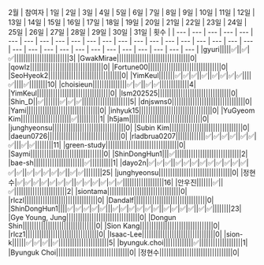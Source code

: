 
2월
| 참여자 | 1일 | 2일 | 3일 | 4일 | 5일 | 6일 | 7일 | 8일 | 9일 | 10일 | 11일 | 12일 | 13일 | 14일 | 15일 | 16일 | 17일 | 18일 | 19일 | 20일 | 21일 | 22일 | 23일 | 24일 | 25일 | 26일 | 27일 | 28일 | 29일 | 30일 | 31일 | 횟수 |
| --- | --- | --- | --- | --- | --- | --- | --- | --- | --- | --- | --- | --- | --- | --- | --- | --- | --- | --- | --- | --- | --- | --- | --- | --- | --- | --- | --- | --- | --- | --- | --- | --- |
|gyuri|||||:white_check_mark:||:white_check_mark:|:white_check_mark:||||||||||||||||||||||||3|
|GwakMirae||||||||||||||||||||||||||||||||0|
|qowlz||||||||||||||||||||||||||||||||0|
|Fortune00||||||||||||||||||||||||||||||||0|
|SeoHyeok2||||||||||||||||||||||||||||||||0|
|YimKeul|||||||:white_check_mark:|:white_check_mark:|:white_check_mark:||:white_check_mark:||:white_check_mark:|:white_check_mark:|:white_check_mark:|:white_check_mark:||||:white_check_mark:||||:white_check_mark:||||||||10|
|choisieun|||||||||||||||:white_check_mark:|:white_check_mark:||:white_check_mark:|:white_check_mark:|||||||||||||4|
|YimKeul||||||||||||||||||||||||||||||||0|
|lsm202525||||||||||||||||||||||||||||||||0|
|Shin_D||:white_check_mark:|||||||:white_check_mark:|:white_check_mark:|:white_check_mark:|||||||||||||||||||||5|
|dnjswns0||||||||||||||||||||||||||||||||0|
|Yami||||||||||||||||||||||||||||||||0|
|inhyuk15||||||||||||||||||||||||||||||||0|
|YuGyeom Kim||||||||||||||||||||||:white_check_mark:||||||||||1|
|h5jam||||||||||||||||||||||||||||||||0|
|junghyeonsu||||||||||||||||||||||||||||||||0|
|Subin Kim||||||||||||||||||||||||||||||||0|
|daeun0726||||||||||||||||||||||||||||||||0|
|rladbrua0207|||||||||||||:white_check_mark:|:white_check_mark:|:white_check_mark:|:white_check_mark:||:white_check_mark:|:white_check_mark:|:white_check_mark:|||:white_check_mark:|:white_check_mark:||||||||11|
|green-study||||||||||||||||||||||||||||||||0|
|Saymi||||||||||||||||||||||||||||||||0|
|ShinDongHun1|||:white_check_mark:|||||||||||||||||||||||||||||2|
|bae-sh||||||||||||||||||||||:white_check_mark:||||||||||1|
|dayo2n|:white_check_mark:|:white_check_mark:|:white_check_mark:||:white_check_mark:|:white_check_mark:|:white_check_mark:|:white_check_mark:|:white_check_mark:|:white_check_mark:|:white_check_mark:|:white_check_mark:|:white_check_mark:|:white_check_mark:|:white_check_mark:||:white_check_mark:|:white_check_mark:|:white_check_mark:|:white_check_mark:|:white_check_mark:||:white_check_mark:|:white_check_mark:||||||||25|
|junghyeonsu||||||||||||||||||||||||||||||||0|
|정현수|:white_check_mark:|:white_check_mark:|:white_check_mark:|:white_check_mark:|:white_check_mark:|:white_check_mark:|:white_check_mark:||:white_check_mark:|:white_check_mark:|:white_check_mark:|:white_check_mark:|:white_check_mark:|:white_check_mark:||||||||||||||||||16|
|안우진|||||||:white_check_mark:||:white_check_mark:|||||||||||||||||||||||2|
|siontama||||||||||||||||||||||||||||||||0|
|rlczl||||||||||||||||||||||||||||||||0|
|Dandalf||||||||||||||||||||||||||||||||0|
|ShinDongHun1||||:white_check_mark:|:white_check_mark:|:white_check_mark:|:white_check_mark:|:white_check_mark:|||:white_check_mark:|:white_check_mark:|:white_check_mark:|:white_check_mark:|:white_check_mark:|:white_check_mark:||:white_check_mark:|:white_check_mark:|:white_check_mark:|:white_check_mark:||:white_check_mark:|:white_check_mark:||||||||23|
|Gye Young, Jung||||||||||||||||||||||||||||||||0|
|Dongun Shin||||||||||||||||||||||||||||||||0|
|Sion Kang||||||||||||||||||||||||||||||||0|
|rlcz1||||||||||||||||||||||||||||||||0|
|Isaac-Lee||||||||||||||||||||||||||||||||0|
|sion-k||||||:white_check_mark:|:white_check_mark:|:white_check_mark:||:white_check_mark:||||||||||||||||||||||5|
|byunguk.choi|||||||||||||:white_check_mark:|||||||||||||||||||1|
|Byunguk Choi||||||||||||||||||||||||||||||||0|
|정현수||||||||||||||||||||||||||||||||0|
